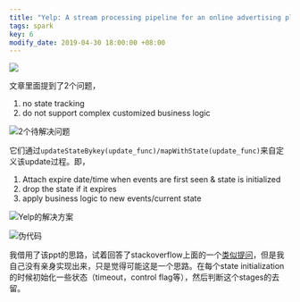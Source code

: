 ```yaml
---
title: "Yelp: A stream processing pipeline for an online advertising platform"
tags: spark
key: 6
modify_date: 2019-04-30 18:00:00 +08:00
---
```


![](http://upload-images.jianshu.io/upload_images/2189341-690b005f45889a08.png)

文章里面提到了2个问题，
1. no state tracking
2. do not support complex customized business logic

![2个待解决问题](http://upload-images.jianshu.io/upload_images/2189341-12475c1d80bd056a.png)

它们通过`updateStateBykey(update_func)/mapWithState(update_func)`来自定义该update过程。即，
1. Attach expire date/time when events are first seen & state is initialized
2. drop the state if it expires
3. apply business logic to new events/current state

![Yelp的解决方案](http://upload-images.jianshu.io/upload_images/2189341-34dde4e6434f53a9.png)

![伪代码](http://upload-images.jianshu.io/upload_images/2189341-79f72927cf4f13b0.png)

我借用了该ppt的思路，试着回答了stackoverflow上面的一个[类似提问](https://stackoverflow.com/questions/44976783/apache-spark-streaming-timeout-long-running-batch/47851670#47851670)，但是我自己没有亲身实现出来，只是觉得可能这是一个思路。在每个state initialization的时候初始化一些状态（timeout，control flag等），然后判断这个stages的去留。
